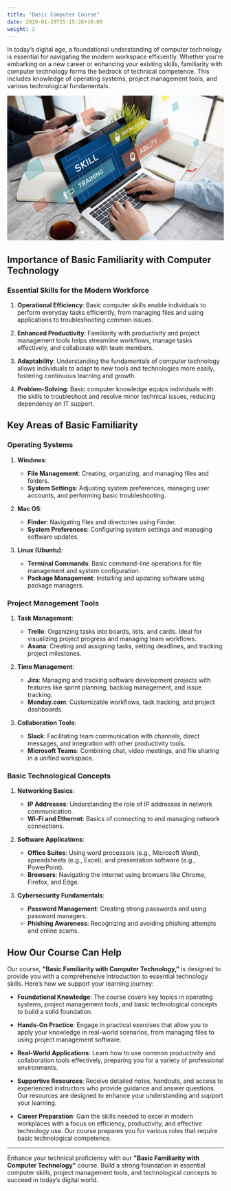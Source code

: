 ```yaml
---
title: "Basic Computer Course"
date: 2019-01-28T15:15:26+10:00
weight: 2
---
```


In today’s digital age, a foundational understanding of computer technology is essential for navigating the modern workspace efficiently. Whether you're embarking on a new career or enhancing your existing skills, familiarity with computer technology forms the bedrock of technical competence. This includes knowledge of operating systems, project management tools, and various technological fundamentals.

![Basic Computer Course](/images/basic_comp.jpg)

## Importance of Basic Familiarity with Computer Technology

### **Essential Skills for the Modern Workforce**

1. **Operational Efficiency**: Basic computer skills enable individuals to perform everyday tasks efficiently, from managing files and using applications to troubleshooting common issues.

2. **Enhanced Productivity**: Familiarity with productivity and project management tools helps streamline workflows, manage tasks effectively, and collaborate with team members.

3. **Adaptability**: Understanding the fundamentals of computer technology allows individuals to adapt to new tools and technologies more easily, fostering continuous learning and growth.

4. **Problem-Solving**: Basic computer knowledge equips individuals with the skills to troubleshoot and resolve minor technical issues, reducing dependency on IT support.

## Key Areas of Basic Familiarity

### **Operating Systems**

1. **Windows**: 
   - **File Management**: Creating, organizing, and managing files and folders.
   - **System Settings**: Adjusting system preferences, managing user accounts, and performing basic troubleshooting.

2. **Mac OS**: 
   - **Finder**: Navigating files and directories using Finder.
   - **System Preferences**: Configuring system settings and managing software updates.

3. **Linux (Ubuntu)**: 
   - **Terminal Commands**: Basic command-line operations for file management and system configuration.
   - **Package Management**: Installing and updating software using package managers.

### **Project Management Tools**

1. **Task Management**:
   - **Trello**: Organizing tasks into boards, lists, and cards. Ideal for visualizing project progress and managing team workflows.
   - **Asana**: Creating and assigning tasks, setting deadlines, and tracking project milestones.

2. **Time Management**:
   - **Jira**: Managing and tracking software development projects with features like sprint planning, backlog management, and issue tracking.
   - **Monday.com**: Customizable workflows, task tracking, and project dashboards.

3. **Collaboration Tools**:
   - **Slack**: Facilitating team communication with channels, direct messages, and integration with other productivity tools.
   - **Microsoft Teams**: Combining chat, video meetings, and file sharing in a unified workspace.

### **Basic Technological Concepts**

1. **Networking Basics**:
   - **IP Addresses**: Understanding the role of IP addresses in network communication.
   - **Wi-Fi and Ethernet**: Basics of connecting to and managing network connections.

2. **Software Applications**:
   - **Office Suites**: Using word processors (e.g., Microsoft Word), spreadsheets (e.g., Excel), and presentation software (e.g., PowerPoint).
   - **Browsers**: Navigating the internet using browsers like Chrome, Firefox, and Edge.

3. **Cybersecurity Fundamentals**:
   - **Password Management**: Creating strong passwords and using password managers.
   - **Phishing Awareness**: Recognizing and avoiding phishing attempts and online scams.

## How Our Course Can Help

Our course, **"Basic Familiarity with Computer Technology,"** is designed to provide you with a comprehensive introduction to essential technology skills. Here’s how we support your learning journey:

- **Foundational Knowledge**: The course covers key topics in operating systems, project management tools, and basic technological concepts to build a solid foundation.

- **Hands-On Practice**: Engage in practical exercises that allow you to apply your knowledge in real-world scenarios, from managing files to using project management software.

- **Real-World Applications**: Learn how to use common productivity and collaboration tools effectively, preparing you for a variety of professional environments.

- **Supportive Resources**: Receive detailed notes, handouts, and access to experienced instructors who provide guidance and answer questions. Our resources are designed to enhance your understanding and support your learning.

- **Career Preparation**: Gain the skills needed to excel in modern workplaces with a focus on efficiency, productivity, and effective technology use. Our course prepares you for various roles that require basic technological competence.

---

Enhance your technical proficiency with our **"Basic Familiarity with Computer Technology"** course. Build a strong foundation in essential computer skills, project management tools, and technological concepts to succeed in today’s digital world.
